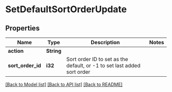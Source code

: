 # SetDefaultSortOrderUpdate

## Properties
Name | Type | Description | Notes
------------ | ------------- | ------------- | -------------
**action** | **String** |  | 
**sort_order_id** | **i32** | Sort order ID to set as the default, or -1 to set last added sort order | 

[[Back to Model list]](../README.md#documentation-for-models) [[Back to API list]](../README.md#documentation-for-api-endpoints) [[Back to README]](../README.md)


